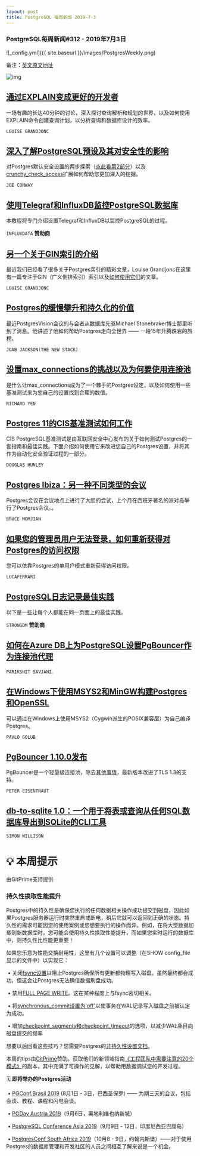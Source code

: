 ```yaml
---
layout: post
title: PostgreSQL 每周新闻 2019-7-3
---
```


### PostgreSQL每周新闻#312 - 2019年7月3日

![_config.yml]({{ site.baseurl }}/images/PostgresWeekly.png)

备注：[英文原文地址](https://postgresweekly.com/issues/312)



![img](https://res.cloudinary.com/cpress/image/upload/w_1280,e_sharpen:60/ocstzavnuapr5ctzzwwd.jpg)

## [通过EXPLAIN变成更好的开发者](https://postgresweekly.com/link/66142/web)

一场有趣的长达40分钟的讨论，深入探讨查询解析和规划的世界，以及如何使用EXPLAIN命令创建查询计划，以分析查询和数据库设计的效率。

`LOUISE GRANDJONC`

## [深入了解PostgreSQL预设及其对安全性的影响](https://info.crunchydata.com/blog/postgresql-defaults-and-impact-on-security-part-1)

对Postgres默认安全设置的两步探索（[点此看第2部分](https://info.crunchydata.com/blog/postgresql-defaults-and-impact-on-security-part-2)）以及[crunchy_check_access](https://github.com/CrunchyData/crunchy_check_access)扩展如何帮助您更加深入的挖掘。

`JOE CONWAY`

## [使用Telegraf和InfluxDB监控PostgreSQL数据库](https://www.influxdata.com/blog/monitoring-your-postgresql-database-with-telegraf-and-influxdb/?utm_campaign=postgres&utm_medium=newsletter&utm_source=cooperpress)

本教程将专门介绍设置Telegraf和InfluxDB以监控PostgreSQL的过程。

`INFLUXDATA` **赞助商**                                                                       

## [另一个关于GIN索引的介绍](http://www.louisemeta.com/blog/indexes-gin/)

最近我们已经看了很多关于Postgres索引的精彩文章，Louise Grandjonc在这里有一篇专注于GIN（广义倒排索引）索引以及[如何使用它们](http://www.louisemeta.com/blog/indexes-gin-algorithms/)的文章。

`LOUISE GRANDJONC`

## [Postgres的缓慢攀升和持久化的价值](https://thenewstack.io/the-slow-climb-of-postgres-and-the-value-of-persistence/)

最近PostgresVision会议的与会者从数据库先驱Michael Stonebraker博士那里听到了消息。他讲述了他如何帮助Postgres走向全世界 —— 一段15年升腾跌宕的旅程。

`JOAB JACKSON(THE NEW STACK)`

## [设置max_connections的挑战以及为何要使用连接池](http://richyen.com/postgres/2019/06/25/pools_arent_just_for_cars.html)

是什么让max_connections成为了一个棘手的Postgres设定，以及如何使用一些基准测试来为您自己的设置找到合理的数值。

`RICHARD YEN`

## [Postgres 11的CIS基准测试如何工作](https://info.crunchydata.com/blog/cis-11-benchmark)

CIS PostgreSQL基准测试是由互联网安全中心发布的关于如何测试Postgres的一套指南和最佳实践。下面介绍如何使用它来改进您自己的Postgres设置，并将其作为自动化安全验证过程的一部分。

`DOUGLAS HUNLEY`

## [Postgres Ibiza：另一种不同类型的会议](https://momjian.us/main/blogs/pgblog/2019.html#June_28_2019)

Postgres会议在会议地点上进行了大胆的尝试，上个月在西班牙著名的派对岛举行了Postgres会议。。

`BRUCE MOMJIAN`

## [如果您的管理员用户无法登录，如何重新获得对Postgres的访问权限](https://fluca1978.github.io/2019/06/27/PostgreSQLSingleMode.html)

您可以依靠Postgres的单用户模式重新获得访问权限。

`LUCAFERRARI`

## [PostgreSQL日志记录最佳实践](https://www.strongdm.com/postgresql-logging-best-practices/?utm_source=PG%20Weekly&utm_medium=email&utm_campaign=2019-07-03%20-%20%5BSchD%5D%20-%20%5BSDM%5D)

以下是一些让每个人都能在同一页面上的最佳实践。

`STRONGDM` **赞助商**

## [如何在Azure DB上为PostgreSQL设置PgBouncer作为连接池代理](https://techcommunity.microsoft.com/t5/Azure-Database-for-PostgreSQL/Steps-to-install-and-setup-PgBouncer-connection-pooling-proxy/ba-p/730555)

`PARIKSHIT SAVJANI`.

## [在Windows下使用MSYS2和MinGW构建Postgres和OpenSSL](https://www.cybertec-postgresql.com/en/bulding-postgresql-x86-x64-and-openssl-using-msys2-and-mingw-under-windows/)

可以通过在Windows上使用MSYS2（Cygwin派生的POSIX兼容层）为自己编译Postgres。

`PAVLO GOLUB`

## [PgBouncer 1.10.0发布](https://pgbouncer.github.io/2019/07/pgbouncer-1-10-0) 

PgBouncer是一个轻量级连接池，除去[其他事情](https://pgbouncer.github.io/changelog.html#pgbouncer-110x)，最新版本改进了TLS 1.3的支持。

`PETER EISENTRAUT`

## [db-to-sqlite 1.0：一个用于将表或查询从任何SQL数据库导出到SQLite的CLI工具](https://github.com/simonw/db-to-sqlite)

`SIMON WILLISON`



# 💡 本周提示

由GitPrime支持提供

### 持久性换取性能提升

​	Postgres中的持久性是确保您执行的任何数据相关操作成功提交到磁盘，因此如果Postgres服务器运行时突然重启或断电，稍后它就可以返回到正确的状态。
​	持久性的需求可能因您的使用案例或您想要执行的操作而异。例如，在将大型数据加载到新数据库时，您可能会使用持久性换取性能提升，而如果您实时运行的数据库中，则持久性比性能更重要！

如果您乐意为性能交换耐用性，这里有几个设置可以调整（在SHOW config_file显示的文件中）以实现它：

​	• 关闭[fsync设置](https://www.postgresql.org/docs/9.3/runtime-config-wal.html#GUC-FSYNC)以阻止Postgres确保所有更新都物理写入磁盘。虽然最终都会成功，但这会让Postgres无法确信数据刷盘成功。

​	• 禁用[FULL PAGE WRITE](https://www.postgresql.org/docs/9.3/runtime-config-wal.html#GUC-FULL-PAGE-WRITES)。这在某种程度上与fsync密切相关。

​	• 将[synchronous_commit设置为'off'](https://www.postgresql.org/docs/9.3/runtime-config-wal.html#GUC-SYNCHRONOUS-COMMIT)以使事务在WAL记录写入磁盘之前被认定为成功。

​	• 增加[checkpoint_segments和checkpoint_timeout](https://www.postgresql.org/docs/9.3/runtime-config-wal.html#GUC-CHECKPOINT-SEGMENTS)的选项，以减少WAL条目向磁盘提交的频率

想要以后回看这些技巧？您需要Postgres的[非持久性设置文档](https://www.postgresql.org/docs/9.3/non-durability.html)。

本周的tips由[GitPrime](https://resources.gitprime.com/books/20-patterns/?utm_source=nl(pgw)&utm_medium=email-nl&utm_campaign=nl(pgw))赞助。获取他们的新领域指南[《工程团队中需要注意的20个模式》](https://resources.gitprime.com/books/20-patterns/?utm_source=nl(pgw)&utm_medium=email-nl&utm_campaign=nl(pgw))的副本，其中充满了可操作的见解，以帮助用数据调试您的开发过程。

🗓  **即将举办的Postgres活动**  

​	• [PGConf.Brasil 2019](https://www.pgconf.com.br/2019/en/) (8月1日 - 3日，巴西圣保罗) —— 为期三天的会议，包括会谈、教程、课程和闪电会谈。

​	• [PGDay Austria 2019](https://pgday.at/en/)（9月6日，奥地利维也纳新城）

​	• [PostgreSQL Conference Asia 2019](http://2019.pgconf.asia/)（9月9日 - 12日，印度尼西亚巴厘岛）

​	• [PostgresConf South Africa 2019](https://postgresconf.org/conferences/SouthAfrica2019)（10月8 - 9日，约翰内斯堡）——对于使用Postgres的数据库管理和开发社区的人员之间相互了解来说是一个机会。

